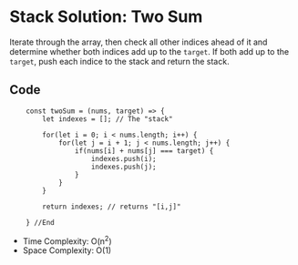 # Stack Solution: Two Sum

Iterate through the array, then check all other indices ahead of it and determine whether both indices add up to the `target`. If both add up to the `target`, push each indice to the stack and return the stack.

## Code

```
    const twoSum = (nums, target) => {
        let indexes = []; // The "stack"

        for(let i = 0; i < nums.length; i++) {
            for(let j = i + 1; j < nums.length; j++) {
                if(nums[i] + nums[j] === target) {
                    indexes.push(i);
                    indexes.push(j);
                }
            }
        }

        return indexes; // returns "[i,j]"

    } //End
```

- Time Complexity: O(n<sup>2</sup>)
- Space Complexity: O(1)
